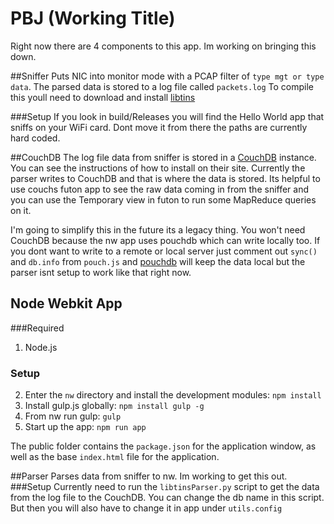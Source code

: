 # PBJ (Working Title) 

Right now there are 4 components to this app. Im working on bringing this down.

##Sniffer
Puts NIC into monitor mode with a PCAP filter of `type mgt or type data`.
The parsed data is stored to a log file called `packets.log`
To compile this youll need to download and install [libtins](https://github.com/mfontanini/libtins)

###Setup
If you look in build/Releases you will find the Hello World app that sniffs on your WiFi card. Dont move it from there the paths are currently hard coded.

##CouchDB
The log file data from sniffer is stored in a [CouchDB](http://couchdb.apache.org/) instance. You can see the instructions of how to install on their site.
Currently the parser writes to CouchDB and that is where the data is stored. Its  helpful to use couchs futon app to see the raw data coming in from the sniffer and you can use the Temporary view in futon to run some MapReduce queries on it.

I'm going to simplify this in the future its a legacy thing. You won't need CouchDB because the nw app uses pouchdb which can write locally too. If you dont want to write to a remote or local server just comment out `sync()` and `db.info` from `pouch.js` and [pouchdb](http://pouchdb.com/) will keep the data local but the parser isnt setup to work like that right now.

## Node Webkit App

###Required
1. Node.js


### Setup


2. Enter the `nw` directory and install the development modules: `npm
   install`
3. Install gulp.js globally: `npm install gulp -g`
4. From nw run gulp: `gulp`
5. Start up the app: `npm run app`

The public folder contains the `package.json` for the application window, as well as the base `index.html` file for the application.


##Parser
Parses data from sniffer to nw. Im working to get this out.
###Setup
Currently need to run the `libtinsParser.py` script to get the data from the log file to the CouchDB. You can change the db name in this script. But then you will also have to change it in app under `utils.config`
